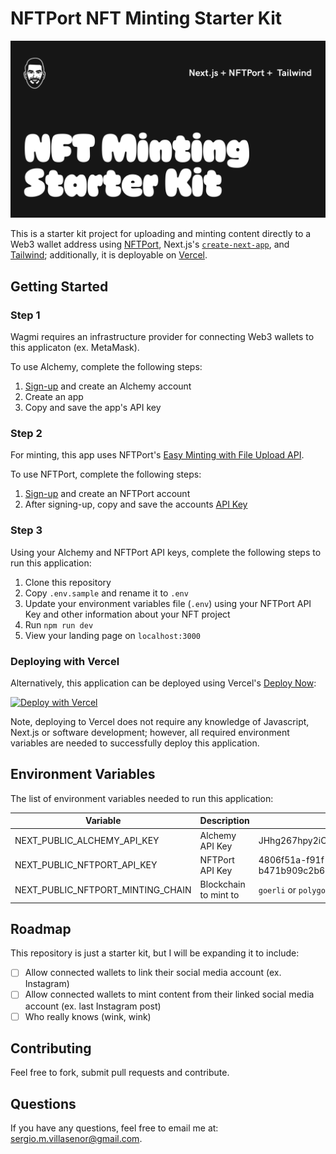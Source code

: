 # NFTPort NFT Minting Starter Kit

<img src="public/og.jpg">

This is a starter kit project for uploading and minting content directly to a Web3 wallet address using [NFTPort](https://www.nftport.xyz/), Next.js's [`create-next-app`](https://github.com/vercel/next.js/tree/canary/packages/create-next-app), and [Tailwind](https://tailwindui.com/); additionally, it is deployable on [Vercel](https://vercel.com/).

## Getting Started

### Step 1

Wagmi requires an infrastructure provider for connecting Web3 wallets to this applicaton (ex. MetaMask). 

To use Alchemy, complete the following steps:

1. [Sign-up](https://www.alchemy.com/) and create an Alchemy account
2. Create an app
3. Copy and save the app's API key

### Step 2

For minting, this app uses NFTPort's [Easy Minting with File Upload API](https://docs.nftport.xyz/docs/nftport/b3A6Njg1NTI0Mjc-easy-minting-w-file-upload). 

To use NFTPort, complete the following steps:

1. [Sign-up](https://dashboard.nftport.xyz/sign-up) and create an NFTPort account
2. After signing-up, copy and save the accounts [API Key](https://dashboard.nftport.xyz/api-key)

### Step 3

Using your Alchemy and NFTPort API keys, complete the following steps to run this application:

1. Clone this repository
2. Copy `.env.sample` and rename it to `.env`
3. Update your environment variables file (`.env`) using your NFTPort API Key and other information about your NFT project
4. Run `npm run dev`
5. View your landing page on `localhost:3000`

### Deploying with Vercel

Alternatively, this application can be deployed using Vercel's [Deploy Now](https://vercel.com/docs/deploy-button):

<a href="https://vercel.com/new/clone?repository-url=https%3A%2F%2Fgithub.com%2Fsurgieboi%2Fnftport-nft-portfolio-starter-kit&env=NEXT_PUBLIC_NFTPORT_API_KEY,NEXT_PUBLIC_NFTPORT_NFTS_ADDRESS,NEXT_PUBLIC_NFTPORT_CHAIN,NEXT_PUBLIC_NFTPORT_DISPLAY_QUANTITY,NEXT_PUBLIC_NFTPORT_INCLUDE"><img src="https://vercel.com/button" alt="Deploy with Vercel"/></a>

Note, deploying to Vercel does not require any knowledge of Javascript, Next.js or software development; however, all required environment variables are needed to successfully deploy this application.

## Environment Variables

The list of environment variables needed to run this application:

| Variable        | Description           | Example  |
| ------------- |-------------| -------------|
| NEXT_PUBLIC_ALCHEMY_API_KEY      | Alchemy API Key      |   JHhg267hpy2iOPxcxPOLImqjM8OiZqcwas |
| NEXT_PUBLIC_NFTPORT_API_KEY      | NFTPort API Key      |   4806f51a-f91f-456d-8cb6-b471b909c2b6 |
| NEXT_PUBLIC_NFTPORT_MINTING_CHAIN     | Blockchain to mint to      |   `goerli` or `polygon` |

## Roadmap

This repository is just a starter kit, but I will be expanding it to include:

- [ ] Allow connected wallets to link their social media account (ex. Instagram)
- [ ] Allow connected wallets to mint content from their linked social media account (ex. last Instagram post)
- [ ] Who really knows (wink, wink)

## Contributing

Feel free to fork, submit pull requests and contribute.

## Questions

If you have any questions, feel free to email me at: [sergio.m.villasenor@gmail.com](mailto:sergio.m.villasenor@gmail.com).